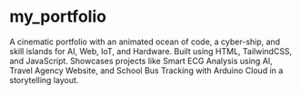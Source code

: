 # my_portfolio
A cinematic portfolio with an animated ocean of code, a cyber-ship, and skill islands for AI, Web, IoT, and Hardware. Built using HTML, TailwindCSS, and JavaScript. Showcases projects like Smart ECG Analysis using AI, Travel Agency Website, and School Bus Tracking with Arduino Cloud in a storytelling layout.

